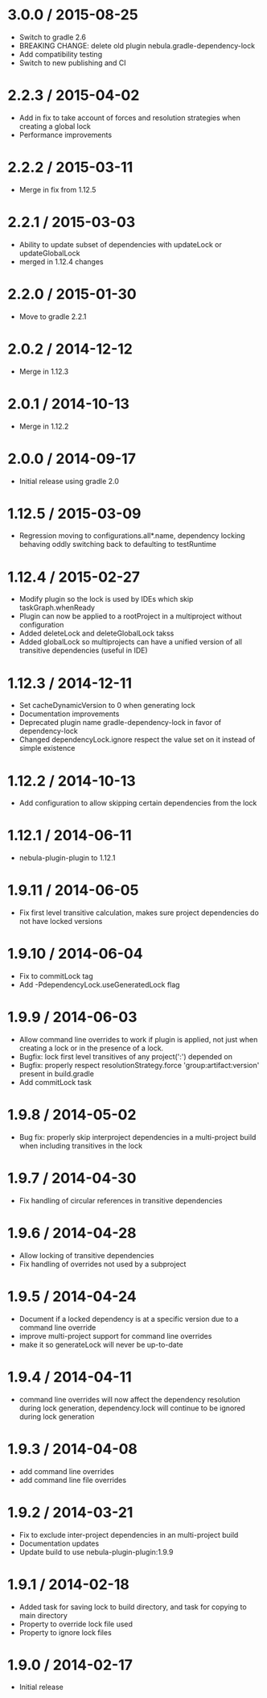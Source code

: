3.0.0 / 2015-08-25
==================

* Switch to gradle 2.6
* BREAKING CHANGE: delete old plugin nebula.gradle-dependency-lock
* Add compatibility testing
* Switch to new publishing and CI

2.2.3 / 2015-04-02
==================

* Add in fix to take account of forces and resolution strategies when creating a global lock
* Performance improvements

2.2.2 / 2015-03-11
==================

* Merge in fix from 1.12.5

2.2.1 / 2015-03-03
==================

* Ability to update subset of dependencies with updateLock or updateGlobalLock
* merged in 1.12.4 changes

2.2.0 / 2015-01-30
==================

* Move to gradle 2.2.1

2.0.2 / 2014-12-12
==================

* Merge in 1.12.3

2.0.1 / 2014-10-13
==================

* Merge in 1.12.2

2.0.0 / 2014-09-17
==================

* Initial release using gradle 2.0

1.12.5 / 2015-03-09
===================

* Regression moving to configurations.all*.name, dependency locking behaving oddly switching back to defaulting to testRuntime

1.12.4 / 2015-02-27
===================

* Modify plugin so the lock is used by IDEs which skip taskGraph.whenReady
* Plugin can now be applied to a rootProject in a multiproject without configuration
* Added deleteLock and deleteGlobalLock takss
* Added globalLock so multiprojects can have a unified version of all transitive dependencies (useful in IDE)

1.12.3 / 2014-12-11
===================

* Set cacheDynamicVersion to 0 when generating lock
* Documentation improvements
* Deprecated plugin name gradle-dependency-lock in favor of dependency-lock
* Changed dependencyLock.ignore respect the value set on it instead of simple existence

1.12.2 / 2014-10-13
===================

* Add configuration to allow skipping certain dependencies from the lock

1.12.1 / 2014-06-11
===================

* nebula-plugin-plugin to 1.12.1

1.9.11 / 2014-06-05
===================

* Fix first level transitive calculation, makes sure project dependencies do not have locked versions

1.9.10 / 2014-06-04
===================

* Fix to commitLock tag
* Add -PdependencyLock.useGeneratedLock flag

1.9.9 / 2014-06-03
==================

* Allow command line overrides to work if plugin is applied, not just when creating a lock or in the presence of a lock.
* Bugfix: lock first level transitives of any project(':<project>') depended on
* Bugfix: properly respect resolutionStrategy.force 'group:artifact:version' present in build.gradle
* Add commitLock task

1.9.8 / 2014-05-02
==================

* Bug fix: properly skip interproject dependencies in a multi-project build when including transitives in the lock

1.9.7 / 2014-04-30
==================

* Fix handling of circular references in transitive dependencies

1.9.6 / 2014-04-28
==================

* Allow locking of transitive dependencies
* Fix handling of overrides not used by a subproject

1.9.5 / 2014-04-24
==================

* Document if a locked dependency is at a specific version due to a command line override
* improve multi-project support for command line overrides
* make it so generateLock will never be up-to-date

1.9.4 / 2014-04-11
==================

* command line overrides will now affect the dependency resolution during lock generation, dependency.lock will continue to be ignored during lock generation

1.9.3 / 2014-04-08
==================

* add command line overrides
* add command line file overrides

1.9.2 / 2014-03-21
==================

* Fix to exclude inter-project dependencies in an multi-project build
* Documentation updates
* Update build to use nebula-plugin-plugin:1.9.9

1.9.1 / 2014-02-18
==================

* Added task for saving lock to build directory, and task for copying to main directory
* Property to override lock file used
* Property to ignore lock files

1.9.0 / 2014-02-17
==================

* Initial release
